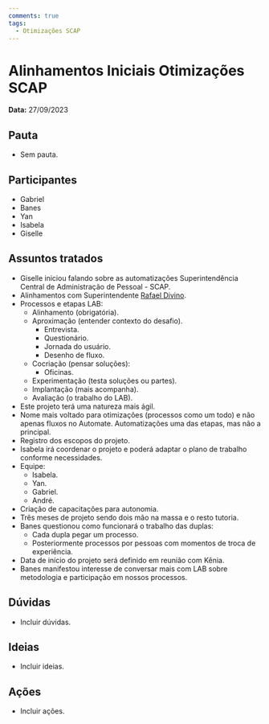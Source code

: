 ```yaml
---
comments: true
tags:
  - Otimizações SCAP
---
```


# Alinhamentos Iniciais Otimizações SCAP

**Data:** 27/09/2023

## Pauta
- Sem pauta.

## Participantes
- Gabriel
- Banes
- Yan
- Isabela
- Giselle

## Assuntos tratados
- Giselle iniciou falando sobre as automatizações Superintendência Central de Administração de Pessoal - SCAP.
- Alinhamentos com Superintendente [Rafael Divino](https://www.mg.gov.br/planejamento/pagina/geral/quem-e-quem#:~:text=Rafael%20Divino%20de%20Vasconcelos%C2%A0).
- Processos e etapas LAB:
    - Alinhamento (obrigatória).
    - Aproximação (entender contexto do desafio).
        - Entrevista.
        - Questionário.
        - Jornada do usuário.
        - Desenho de fluxo.
    - Cocriação (pensar soluções):
        - Oficinas.
    - Experimentação (testa soluções ou partes).
    - Implantação (mais acompanha).
    - Avaliação (o trabalho do LAB).
- Este projeto terá uma natureza mais ágil.
- Nome mais voltado para otimizações (processos como um todo) e não apenas fluxos no Automate. Automatizações uma das etapas, mas não a principal.
- Registro dos escopos do projeto.
- Isabela irá coordenar o projeto e poderá adaptar o plano de trabalho conforme necessidades.
- Equipe:
    - Isabela.
    - Yan.
    - Gabriel.
    - André.
- Criação de capacitações para autonomia.
- Três meses de projeto sendo dois mão na massa e o resto tutoria.
- Banes questionou como funcionará o trabalho das duplas:
    - Cada dupla pegar um processo.
    - Posteriormente processos por pessoas com momentos de troca de experiência.
- Data de início do projeto será definido em reunião com Kênia.
- Banes manifestou interesse de conversar mais com LAB sobre metodologia e participação em nossos processos.

## Dúvidas
- Incluir dúvidas.

## Ideias
- Incluir ideias.

## Ações
- Incluir ações.
